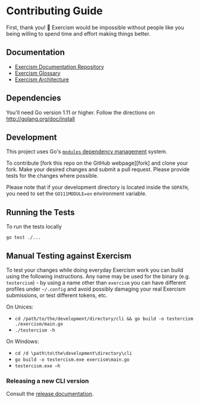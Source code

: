 # Contributing Guide

First, thank you! :tada:
Exercism would be impossible without people like you being willing to spend time and effort making things better.

## Documentation
* [Exercism Documentation Repository](https://github.com/exercism/docs)
* [Exercism Glossary](https://github.com/exercism/docs/blob/master/about/glossary.md)
* [Exercism Architecture](https://github.com/exercism/docs/blob/master/about/architecture.md)

## Dependencies

You'll need Go version 1.11 or higher. Follow the directions on http://golang.org/doc/install

## Development

This project uses Go's [`modules` dependency management](https://github.com/golang/go/wiki/Modules) system.

To contribute [fork this repo on the GitHub webpage][fork] and clone your fork.
Make your desired changes and submit a pull request.
Please provide tests for the changes where possible.

Please note that if your development directory is located inside the `GOPATH`, you need to set the `GO111MODULE=on` environment variable.

## Running the Tests

To run the tests locally

```
go test ./...
```

## Manual Testing against Exercism

To test your changes while doing everyday Exercism work you
can build using the following instructions. Any name may be used for the
binary (e.g. `testercism`) - by using a name other than `exercism` you
can have different profiles under `~/.config` and avoid possibly
damaging your real Exercism submissions, or test different tokens, etc.

On Unices:

- `cd /path/to/the/development/directory/cli && go build -o testercism ./exercism/main.go`
- `./testercism -h`

On Windows:

- `cd /d \path\to\the\development\directory\cli`
- `go build -o testercism.exe exercism\main.go`
- `testercism.exe —h`

### Releasing a new CLI version
Consult the [release documentation](RELEASE.md).
